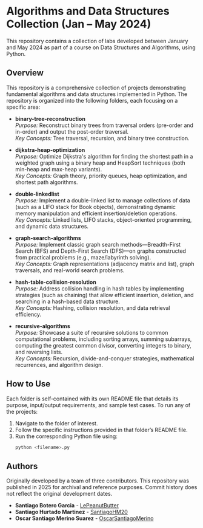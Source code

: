 # Algorithms and Data Structures Collection (Jan – May 2024)

This repository contains a collection of labs developed between January and May 2024 as part of a course on Data Structures and Algorithms, using Python.


## Overview
This repository is a comprehensive collection of projects demonstrating fundamental algorithms and data structures implemented in Python. The repository is organized into the following folders, each focusing on a specific area:

- **binary-tree-reconstruction**  
  *Purpose:* Reconstruct binary trees from traversal orders (pre-order and in-order) and output the post-order traversal.  
  *Key Concepts:* Tree traversal, recursion, and binary tree construction.

- **dijkstra-heap-optimization**  
  *Purpose:* Optimize Dijkstra's algorithm for finding the shortest path in a weighted graph using a binary heap and HeapSort techniques (both min-heap and max-heap variants).  
  *Key Concepts:* Graph theory, priority queues, heap optimization, and shortest path algorithms.

- **double-linkedlist**  
  *Purpose:* Implement a double-linked list to manage collections of data (such as a LIFO stack for Book objects), demonstrating dynamic memory manipulation and efficient insertion/deletion operations.  
  *Key Concepts:* Linked lists, LIFO stacks, object-oriented programming, and dynamic data structures.

- **graph-search-algorithms**  
  *Purpose:* Implement classic graph search methods—Breadth-First Search (BFS) and Depth-First Search (DFS)—on graphs constructed from practical problems (e.g., maze/labyrinth solving).  
  *Key Concepts:* Graph representations (adjacency matrix and list), graph traversals, and real-world search problems.

- **hash-table-collision-resolution**  
  *Purpose:* Address collision handling in hash tables by implementing strategies (such as chaining) that allow efficient insertion, deletion, and searching in a hash-based data structure.  
  *Key Concepts:* Hashing, collision resolution, and data retrieval efficiency.

- **recursive-algorithms**  
  *Purpose:* Showcase a suite of recursive solutions to common computational problems, including sorting arrays, summing subarrays, computing the greatest common divisor, converting integers to binary, and reversing lists.  
  *Key Concepts:* Recursion, divide-and-conquer strategies, mathematical recurrences, and algorithm design.

## How to Use
Each folder is self-contained with its own README file that details its purpose, input/output requirements, and sample test cases. To run any of the projects:
1. Navigate to the folder of interest.
2. Follow the specific instructions provided in that folder’s README file.
3. Run the corresponding Python file using:
   ```bash
   python <filename>.py
   ```

## Authors
Originally developed by a team of three contributors. This repository was published in 2025 for archival and reference purposes. Commit history does not reflect the original development dates.

* **Santiago Botero Garcia** - [LePeanutButter](https://github.com/LePeanutButter)
* **Santiago Hurtado Martinez** - [SantiagoHM20](https://github.com/SantiagoHM20)
* **Oscar Santiago Merino Suarez** - [OscarSantiagoMerino](https://github.com/OscarSantiagoMerino)